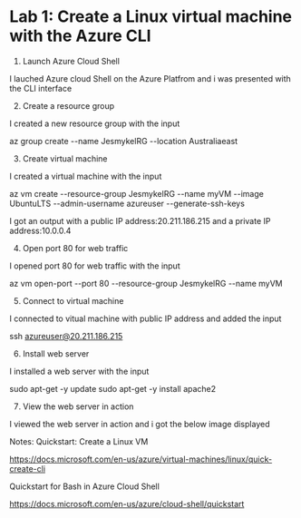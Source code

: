 # Lab 1: Create a Linux virtual machine with the Azure CLI

1. Launch Azure Cloud Shell

I lauched Azure cloud Shell on the Azure Platfrom and i was presented with the CLI interface

2. Create a resource group

I created a new resource group with the input

az group create --name JesmykelRG --location Australiaeast

3. Create virtual machine

I created a virtual machine with the input

az vm create --resource-group JesmykelRG --name myVM --image UbuntuLTS --admin-username azureuser --generate-ssh-keys 

I got an output with a public IP address:20.211.186.215 and a private IP address:10.0.0.4

4. Open port 80 for web traffic

I opened port 80 for web traffic with the input

az vm open-port --port 80 --resource-group JesmykelRG --name myVM

5. Connect to virtual machine

I connected to vitual machine with public IP address and added the input

ssh azureuser@20.211.186.215

6. Install web server

I installed a web server with the input

sudo apt-get -y update
sudo apt-get -y install apache2

7. View the web server in action

I viewed the web server in action and i got the below image displayed





Notes:
Quickstart: Create a Linux VM

https://docs.microsoft.com/en-us/azure/virtual-machines/linux/quick-create-cli

Quickstart for Bash in Azure Cloud Shell

https://docs.microsoft.com/en-us/azure/cloud-shell/quickstart